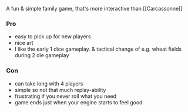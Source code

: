 A fun & simple family game, that's more interactive than [[Carcassonne]] 

### Pro
- easy to pick up for new players
- nice art
- I like the early 1 dice gameplay. & tactical change of e.g. wheat fields during 2 die gameplay
### Con
- can take long with 4 players
- simple so not that much replay-ability
- frustrating if you never roll what you need
- game ends just when your engine starts to feel good
